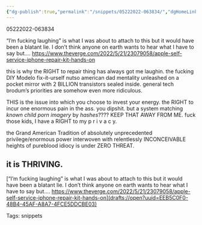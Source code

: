 ```yaml
---
{"dg-publish":true,"permalink":"/snippets/05222022-063834/","dgHomeLink":true,"dgPassFrontmatter":false}
---
```


05222022-063834

“I’m fucking laughing” is what I was about to attach to this but it would have been a blatant lie. I don’t think anyone on earth wants to hear what I have to say but.... https://www.theverge.com/2022/5/21/23079058/apple-self-service-iphone-repair-kit-hands-on

this is why the RIGHT to repair thing has always got me laughin. the fucking DIY Modelo fix-it-urself nutso american dad mentality unleashed on a pocket mirror with 2 BILLION transistors sealed inside. general tech brodum’s priorities are somehow even more ridiculous.

THIS is the issue into which you choose to invest your energy. the RIGHT to incur one enormous pain in the ass. you dipshit. but a system matching *known child porn imagery* by *hashes*???? KEEP THAT AWAY FROM ME. fuck those kids, I have a RIGHT to my p r i v a c y.

the Grand American Tradition of absolutely unprecedented privilege/enormous power interwoven with relentlessly INCONCEIVABLE heights of pureblood idiocy is under ZERO THREAT.

it is THRIVING.
---
[“I’m fucking laughing” is what I was about to attach to this but it would have been a blatant lie. I don’t think anyone on earth wants to hear what I have to say but.... https://www.theverge.com/2022/5/21/23079058/apple-self-service-iphone-repair-kit-hands-on](drafts://open?uuid=EEB5C0F0-48B4-45AF-A8A7-4FCE5DDCBE03)

Tags:
  snippets